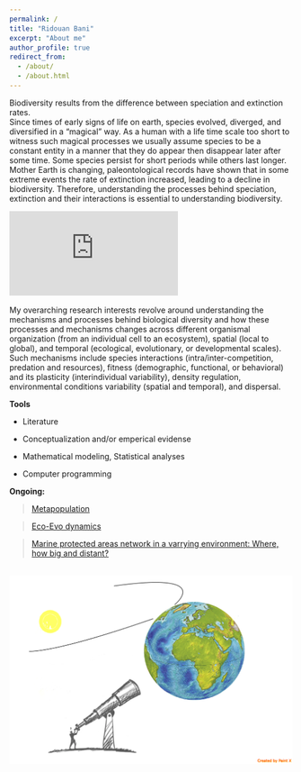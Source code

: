 ```yaml
---
permalink: /
title: "Ridouan Bani"
excerpt: "About me"
author_profile: true
redirect_from:
  - /about/
  - /about.html
---
```

Biodiversity results from the difference between speciation and extinction rates.  
Since times of early signs of life on earth, species evolved, diverged, and diversified in a “magical” way. As a human with a life time scale too short to witness such magical processes we usually assume species to be a constant entity in a manner that they do appear then disappear later after some time. Some species persist for short periods while others last longer. Mother Earth is changing, paleontological records have shown that in some extreme events the rate of extinction increased, leading to a decline in biodiversity. Therefore, understanding the processes behind speciation, extinction and their interactions is essential to  understanding biodiversity.

![](https://latex.codecogs.com/gif.latex?%5Cdpi%7B150%7D%20%5Cfn_cs%20%5Clarge%20%24%24%20%5CDelta%20Biodiversity%26%3D%5Ccolorbox%7BGreen%7D%7BSpeciation%7D%20%26%20%26-%5Ccolorbox%7BBurntOrange%7D%7BExtinction%7D%20%26%20%26&plus;COV%28Speciation%2CExtinction%29%20%24%24)


My overarching research interests revolve around understanding the mechanisms and processes behind biological diversity and how these processes and mechanisms changes across different organismal organization (from an individual cell to an ecosystem), spatial (local to global), and temporal (ecological, evolutionary, or developmental scales). Such mechanisms include species interactions (intra/inter-competition, predation and resources), fitness (demographic, functional, or behavioral) and its plasticity (interindividual variability), density regulation, environmental conditions variability (spatial and temporal), and dispersal.


**Tools**

* Literature

* Conceptualization and/or emperical evidense

* Mathematical modeling, Statistical analyses  

* Computer programming


**Ongoing:**
> [Metapopulation](https://ridouanbani.github.io/portfolio/portfolio-1/)

> [Eco-Evo dynamics](https://ridouanbani.github.io/portfolio/portfolio-2/)

> [Marine protected areas network in a varrying environment: Where, how big and distant?](https://ridouanbani.github.io/portfolio/portfolio-3/)


<br/><img src='/images/Macroscopy.png'>
